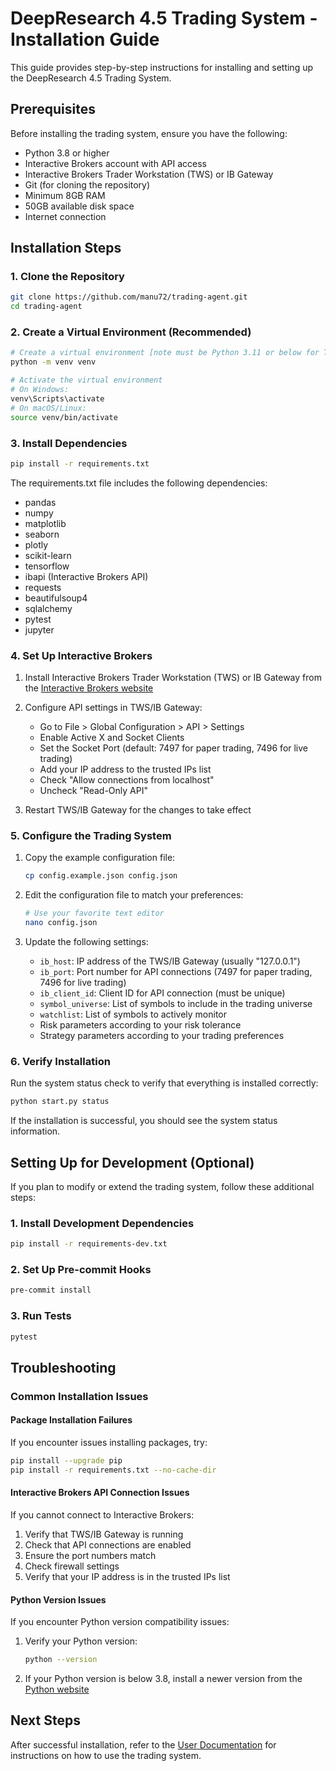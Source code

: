 # DeepResearch 4.5 Trading System - Installation Guide

This guide provides step-by-step instructions for installing and setting up the DeepResearch 4.5 Trading System.

## Prerequisites

Before installing the trading system, ensure you have the following:

- Python 3.8 or higher
- Interactive Brokers account with API access
- Interactive Brokers Trader Workstation (TWS) or IB Gateway
- Git (for cloning the repository)
- Minimum 8GB RAM
- 50GB available disk space
- Internet connection

## Installation Steps

### 1. Clone the Repository

```bash
git clone https://github.com/manu72/trading-agent.git
cd trading-agent
```

### 2. Create a Virtual Environment (Recommended)

```bash
# Create a virtual environment [note must be Python 3.11 or below for TensorFlow support]
python -m venv venv

# Activate the virtual environment
# On Windows:
venv\Scripts\activate
# On macOS/Linux:
source venv/bin/activate
```

### 3. Install Dependencies

```bash
pip install -r requirements.txt
```

The requirements.txt file includes the following dependencies:

- pandas
- numpy
- matplotlib
- seaborn
- plotly
- scikit-learn
- tensorflow
- ibapi (Interactive Brokers API)
- requests
- beautifulsoup4
- sqlalchemy
- pytest
- jupyter

### 4. Set Up Interactive Brokers

1. Install Interactive Brokers Trader Workstation (TWS) or IB Gateway from the [Interactive Brokers website](https://www.interactivebrokers.com/en/index.php?f=14099)

2. Configure API settings in TWS/IB Gateway:

   - Go to File > Global Configuration > API > Settings
   - Enable Active X and Socket Clients
   - Set the Socket Port (default: 7497 for paper trading, 7496 for live trading)
   - Add your IP address to the trusted IPs list
   - Check "Allow connections from localhost"
   - Uncheck "Read-Only API"

3. Restart TWS/IB Gateway for the changes to take effect

### 5. Configure the Trading System

1. Copy the example configuration file:

   ```bash
   cp config.example.json config.json
   ```

2. Edit the configuration file to match your preferences:

   ```bash
   # Use your favorite text editor
   nano config.json
   ```

3. Update the following settings:
   - `ib_host`: IP address of the TWS/IB Gateway (usually "127.0.0.1")
   - `ib_port`: Port number for API connections (7497 for paper trading, 7496 for live trading)
   - `ib_client_id`: Client ID for API connection (must be unique)
   - `symbol_universe`: List of symbols to include in the trading universe
   - `watchlist`: List of symbols to actively monitor
   - Risk parameters according to your risk tolerance
   - Strategy parameters according to your trading preferences

### 6. Verify Installation

Run the system status check to verify that everything is installed correctly:

```bash
python start.py status
```

If the installation is successful, you should see the system status information.

## Setting Up for Development (Optional)

If you plan to modify or extend the trading system, follow these additional steps:

### 1. Install Development Dependencies

```bash
pip install -r requirements-dev.txt
```

### 2. Set Up Pre-commit Hooks

```bash
pre-commit install
```

### 3. Run Tests

```bash
pytest
```

## Troubleshooting

### Common Installation Issues

#### Package Installation Failures

If you encounter issues installing packages, try:

```bash
pip install --upgrade pip
pip install -r requirements.txt --no-cache-dir
```

#### Interactive Brokers API Connection Issues

If you cannot connect to Interactive Brokers:

1. Verify that TWS/IB Gateway is running
2. Check that API connections are enabled
3. Ensure the port numbers match
4. Check firewall settings
5. Verify that your IP address is in the trusted IPs list

#### Python Version Issues

If you encounter Python version compatibility issues:

1. Verify your Python version:

   ```bash
   python --version
   ```

2. If your Python version is below 3.8, install a newer version from the [Python website](https://www.python.org/downloads/)

## Next Steps

After successful installation, refer to the [User Documentation](user_documentation.md) for instructions on how to use the trading system.
